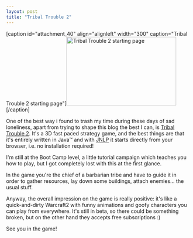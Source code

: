 ```yaml
---
layout: post
title: "Tribal Trouble 2"
---
```

[caption id="attachment_40" align="alignleft" width="300" caption="Tribal Trouble 2 starting page"]<a href="http://tribaltrouble2.com"><img class="size-medium wp-image-40" title="Starting page" src="http://www.skuro.tk/wp-content/uploads/2008/12/picture-1-300x187.png" alt="Tribal Trouble 2 starting page" width="300" height="187" /></a>[/caption]

One of the best way i found to trash my time during these days of sad loneliness, apart from trying to shape this blog the best I can, is <a title="Tribal Trouble 2 Homepage" href="http://tribaltrouble2.com" target="_blank">Tribal Trouble 2</a>. It's a 3D fast paced strategy game, and the best things are that it's entirely written in Java&trade; and with <a alt="JNLP technology" href="http://java.sun.com/developer/technicalArticles/Programming/jnlp/">JNLP</a> it starts directly from your browser, i.e. no installation required!

I'm still at the Boot Camp level, a little tutorial campaign which teaches you how to play, but I got completely lost with this at the first glance.

In the game you're the chief of a barbarian tribe and have to guide it in order to gather resources, lay down some buildings, attach enemies... the usual stuff.

Anyway, the overall impression on the game is really positive: it's like a quick-and-dirty Warcraft2 with funny animations and goofy characters you can play from everywhere. It's still in beta, so there could be something broken, but on the other hand they accepts free subscriptions :)

See you in the game!